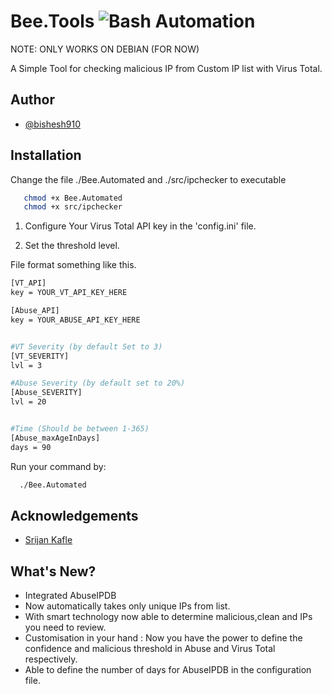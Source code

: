 # Bee.Tools ![Bash Automation](https://img.shields.io/badge/Automation-CTI-green)

NOTE: ONLY WORKS ON DEBIAN (FOR NOW)

A Simple Tool for checking malicious IP from Custom IP list with Virus Total.




## Author

- [@bishesh910](https://www.github.com/bishesh910)


## Installation

Change the file ./Bee.Automated and ./src/ipchecker to executable
```bash
   chmod +x Bee.Automated 
   chmod +x src/ipchecker
```

1. Configure Your Virus Total API key in the 'config.ini' file.

2. Set the threshold level. 

File format something like this.
```bash
[VT_API]
key = YOUR_VT_API_KEY_HERE

[Abuse_API]
key = YOUR_ABUSE_API_KEY_HERE


#VT Severity (by default Set to 3)
[VT_SEVERITY]
lvl = 3

#Abuse Severity (by default set to 20%)
[Abuse_SEVERITY]
lvl = 20


#Time (Should be between 1-365)
[Abuse_maxAgeInDays]
days = 90
```
Run your command by:
```bash
  ./Bee.Automated
```
## Acknowledgements

 - [Srijan Kafle](https://www.github.com/srijankafle)

## What's New?
- Integrated AbuseIPDB
- Now automatically takes only unique IPs from list.
- With smart technology now able to determine malicious,clean and IPs you need to review.
- Customisation in your hand : Now you have the power to define the confidence and malicious threshold in Abuse and Virus Total respectively.
- Able to define the number of days for AbuseIPDB in the configuration file.
